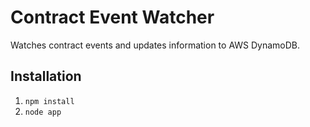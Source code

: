 # Contract Event Watcher
Watches contract events and updates information to AWS DynamoDB.

## Installation
1. `npm install`
2. `node app`
